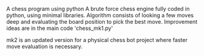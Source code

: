 A chess program using python
A brute force chess engine fully coded in python, using minimal libraries.
Algorithm consists of looking a few moves deep and evaluating the board position to pick the best move.
Improvement ideas are in the main code 'chess_mk1.py'

mk2 is an updated version for a physical chess bot project where faster move evaluation is necessary.